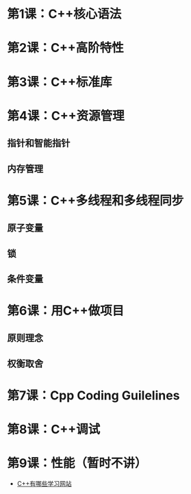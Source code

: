 # 第1课：C++核心语法

# 第2课：C++高阶特性

# 第3课：C++标准库

# 第4课：C++资源管理
## 指针和智能指针
## 内存管理

# 第5课：C++多线程和多线程同步
## 原子变量
## 锁
## 条件变量

# 第6课：用C++做项目
## 原则理念
## 权衡取舍

# 第7课：Cpp Coding Guilelines

# 第8课：C++调试

# 第9课：性能（暂时不讲）

- [C++有哪些学习网站](https://www.zhihu.com/question/591342877/answer/2999002293)